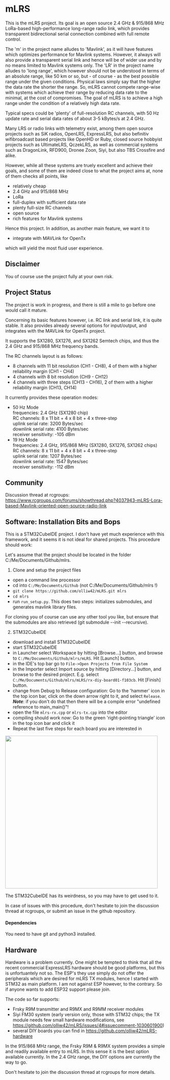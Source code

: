 # mLRS #

This is the mLRS project. Its goal is an open source 2.4 GHz & 915/868 MHz LoRa-based high-performance long-range radio link, which provides transparent bidirectional serial connection combined with full remote control.

The 'm' in the project name alludes to 'Mavlink', as it will have features which optimizes performance for Mavlink systems. However, it always will also provide a transparent serial link and hence will be of wider use and by no means limited to Mavlink systems only. The 'LR' in the project name alludes to 'long range', which however should not be understood in terms of an absolute range, like 50 km or so, but - of course - as the best possible range under the given conditions. Physical laws simply say that the higher the data rate the shorter the range. So, mLRS cannot compete range-wise with systems which achieve their range by reducing data rate to the minimal, at the cost of compromises. The goal of mLRS is to achieve a high range under the condition of a relatively high data rate. 

Typical specs could be 'plenty' of full-resolution RC channels, with 50 Hz update rate and serial data rates of about 3-5 kBytes/s at 2.4 GHz.

Many LRS or radio links with telemetry exist, among them open source projects such as SiK radios, OpenLRS, ExpressLRS, but also befinitiv wifibroadcast based projects like OpenHD or Ruby, closed source hobbyist projects such as UltimateLRS, QczekLRS, as well as commercial systems such as DragonLink, RFD900, Dronee Zoon, Siyi, but also TBS Crossfire and alike.

However, while all these systems are truely excellent and achieve their goals, and some of them are indeed close to what the project aims at, none of them checks all points, like 
- relatively cheap
- 2.4 GHz and 915/868 MHz
- LoRa
- full-duplex with sufficient data rate
- plenty full-size RC channels
- open source
- rich features for Mavlink systems

Hence this project. In addition, as another main feature, we want it to 

- integrate with MAVLink for OpenTx

which will yield the most fluid user experience.

## Disclaimer ##

You of course use the project fully at your own risk.

## Project Status ##

The project is work in progress, and there is still a mile to go before one would call it mature.

Concerning its basic features however, i.e. RC link and serial link, it is quite stable. It also provides already several options for input/output, and integrates with the MAVLink for OpenTx project.

It supports the SX1280, SX1276, and SX1262 Semtech chips, and thus the 2.4 GHz and 915/868 MHz frequency bands.

The RC channels layout is as follows:
- 8 channels with 11 bit resolution (CH1 - CH8), 4 of them with a higher reliability margin (CH1 - CH4)
- 4 channels with 8 bit resolution (CH9 - CH12)
- 4 channels with three steps (CH13 - CH16), 2 of them with a higher reliability margin (CH13, CH14)

It currently provides these operation modes:
- 50 Hz Mode<br>
  frequencies: 2.4 GHz (SX1280 chip)<br>
  RC channels: 8 x 11 bit + 4 x 8 bit + 4 x three-step<br>
  uplink serial rate: 3200 Bytes/sec<br>
  downlink serial rate: 4100 Bytes/sec<br>
  receiver sensitivity: -105 dBm
- 19 Hz Mode<br>
  frequencies: 2.4 GHz, 915/868 MHz (SX1280, SX1276, SX1262 chips)<br>
  RC channels: 8 x 11 bit + 4 x 8 bit + 4 x three-step<br>
  uplink serial rate: 1207 Bytes/sec<br>
  downlink serial rate: 1547 Bytes/sec<br>
  receiver sensitivity: -112 dBm

## Community ##

Discussion thread at rcgroups: https://www.rcgroups.com/forums/showthread.php?4037943-mLRS-Lora-based-Mavlink-oriented-open-source-radio-link

## Software: Installation Bits and Bops ##

This is a STM32CubeIDE project. I don't have yet much experience with this framework, and it seems it is not ideal for shared projects. This procedure should work:

Let's assume that the project should be located in the folder C:/Me/Documents/Github/mlrs.
 
1. Clone and setup the project files
- open a command line processor
- cd into `C:/Me/Documents/Github` (not C:/Me/Documents/Github/mlrs !)
- `git clone https://github.com/olliw42/mLRS.git mlrs`
- `cd mlrs`
- run `run_setup.py`. This does two steps: initializes submodules, and generates mavlink library files.

For cloning you of course can use any other tool you like, but ensure that the submodules are also retrieved (git submodule --init --recursive).

2. STM32CubeIDE
- download and install STM32CubeIDE
- start STM32CubeIDE
- in Launcher select Workspace by hitting [Browse...] button, and browse to `C:/Me/Documents/Github/mlrs/mLRS`. Hit [Launch] button.
- in the IDE's top bar go to `File->Open Projects from File System`
- in the Importer select Import source by hitting [Directory...] button, and browse to the desired project. E.g. select `C:/Me/Documents/Github/mlrs/mLRS/rx-diy-board01-f103cb`. Hit [Finish] button.
- change from Debug to Release configuration: Go to the 'hammer' icon in the top icon bar, click on the down arrow right to it, and select `Release`. ***Note***: if you don't do that then there will be a compile error "undefined reference to main_main()"!
- open the file `mlrs-rx.cpp` or `mlrs-tx.cpp` into the editor
- compiling should work now: Go to the green 'right-pointing triangle' icon in the top icon bar and click it
- Repeat the last five steps for each board you are interested in

<img src="https://user-images.githubusercontent.com/6089567/154903396-25f62bf6-573a-4b80-9720-a0ad4a21f291.jpg" width="480">

The STM32CubeIDE has its weirdness, so you may have to get used to it. 

In case of issues with this procedure, don't hesitate to join the discussion thread at rcgroups, or submit an issue in the github repository.

#### Dependencies ####

You need to have git and python3 installed.

## Hardware ##

Hardware is a problem currently. One might be tempted to think that all the recent commercial ExpressLRS hardware should be good platforms, but this is unfortuantely not so. The ESP's they use simply do not offer the peripherals which are desired for mLRS TX modules, hence I started with STM32 as main platform. I am not against ESP however, to the contrary. So if anyone wants to add ESP32 support please join.

The code so far supports:
- Frsky R9M transmitter and R9MX and R9MM receiver modules
- Siyi FM30 system (early version only, those with STM32 chips; the TX module needs few small hardware modifications, see https://github.com/olliw42/mLRS/issues/4#issuecomment-1030601900)
- several DIY boards you can find in https://github.com/olliw42/mLRS-hardware

In the 915/868 MHz range, the Frsky R9M & R9MX system provides a simple and readily available entry to mLRS. In this sense it is the best option available currently. In the 2.4 GHz range, the DIY options are currently the way to go.

Don't hesitate to join the discussion thread at rcgroups for more details.
